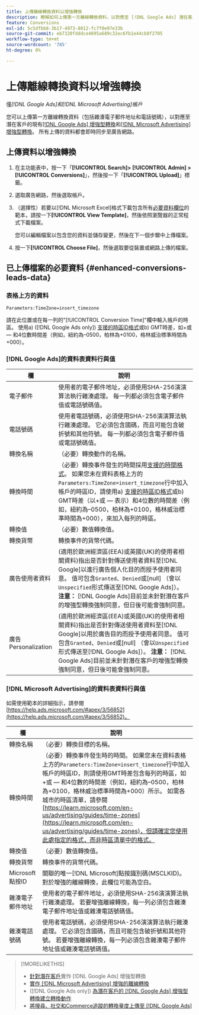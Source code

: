 ```yaml
---
title: 上傳離線轉換資料以增強轉換
description: 瞭解如何上傳第一方離線轉換資料，以對應至 [!DNL Google Ads] 潛在客戶的增強型轉換和 [!DNL Microsoft Advertising] 增強型轉換。
feature: Conversions
exl-id: 5c5dfbb8-3b17-4973-8012-fc7f0e97e33b
source-git-commit: eb7320fdddce4895a689c32ec6fb1e44cb8f2705
workflow-type: tm+mt
source-wordcount: '785'
ht-degree: 0%

---
```


# 上傳離線轉換資料以增強轉換

僅&#x200B;*[!DNL Google Ads]和[!DNL Microsoft Advertising]帳戶*

您可以上傳第一方離線轉換資料（包括雜湊電子郵件地址和電話號碼），以對應至潛在客戶的現有[[!DNL Google Ads] 增強型轉換](/help/search-social-commerce/admin/conversion-metrics/conversion-action-google.md)和[[!DNL Microsoft Advertising] 增強型轉換](https://help.ads.microsoft.com/#apex/ads/en/60178)。 所有上傳的資料都會即時同步至廣告網路。

## 上傳資料以增強轉換

1. 在主功能表中，按一下「**[!UICONTROL Search]> [!UICONTROL Admin] >[!UICONTROL Conversions]**」，然後按一下「**[!UICONTROL Upload]**」標籤。

1. 選取廣告網路，然後選取帳戶。

1. （選擇性）若要以[!DNL Microsoft Excel]格式下載包含所有[必要資料欄位](#enhanced-conversions-leads-data)的範本，請按一下&#x200B;**[!UICONTROL View Template]**，然後依照瀏覽器的正常程式下載檔案。

   您可以編輯檔案以包含您的資料並儲存變更，然後在下一個步驟中上傳檔案。

1. 按一下&#x200B;**[!UICONTROL Choose File]**，然後選取要從裝置或網路上傳的檔案。

## 已上傳檔案的必要資料 {#enhanced-conversions-leads-data}

### 表格上方的資料

`Parameters:TimeZone=insert_timezone`

請在此位置或在每一列的&quot;[!UICONTROL Conversion Time]&quot;欄中輸入帳戶的時區。 使用a\) ([!DNL Google Ads only]) [支援的時區ID格式](https://developers.google.com/google-ads/api/data/codes-formats#timezone_ids)或b\) GMT時差，如+或 — 和4位數時間差（例如，紐約為–0500，柏林為+0100，格林威治標準時間為+000）。

### [!DNL Google Ads]的資料表資料行與值

| 欄 | 說明 |
| ------ | ----------- |
| 電子郵件 | 使用者的電子郵件地址，必須使用SHA-256演演算法執行雜湊處理。 每一列都必須包含電子郵件值或電話號碼值。 |
| 電話號碼 | 使用者電話號碼，必須使用SHA-256演演算法執行雜湊處理。 它必須包含國碼，而且可能包含破折號和其他符號。 每一列都必須包含電子郵件值或電話號碼值。 |
| 轉換名稱 | （必要）轉換動作的名稱。 |
| 轉換時間 | （必要）轉換事件發生的時間採用[支援的時間格式](https://support.google.com/google-ads/answer/7014069#prepare_data)。 如果您未在資料表格上方的`Parameters:TimeZone=insert_timezone`行中加入帳戶的時區ID，請使用a\) [支援的時區ID格式](https://developers.google.com/google-ads/api/data/codes-formats#timezone_ids)或b\) GMT時差（以+或 — 表示）和4位數的時間差（例如，紐約為–0500，柏林為+0100，格林威治標準時間為+000），來加入每列的時區。 |
| 轉換值 | （必要）數值轉換值。 |
| 轉換貨幣 | 轉換事件的貨幣代碼。 |
| 廣告使用者資料 | (適用於歐洲經濟區(EEA)或英國(UK)的使用者相關資料)指出是否針對傳送使用者資料至[!DNL Google]以進行廣告個人化目的而授予使用者同意。 值可包含`Granted`、`Denied`或\[null\] （會以`Unspecified`形式傳送至[!DNL Google Ads]）。 **注意：** [!DNL Google Ads]目前並未針對潛在客戶的增強型轉換強制同意，但日後可能會強制同意。 |
| 廣告Personalization | (適用於歐洲經濟區(EEA)或英國(UK)的使用者相關資料)指出是否針對傳送使用者資料至[!DNL Google]以用於廣告目的而授予使用者同意。 值可包含`Granted`、`Denied`或\[null\] （會以`Unspecified`形式傳送至[!DNL Google Ads]）。 **注意：** [!DNL Google Ads]目前並未針對潛在客戶的增強型轉換強制同意，但日後可能會強制同意。 |

### [!DNL Microsoft Advertising]的資料表資料行與值

如需使用範本的詳細指示，請參閱[https://help.ads.microsoft.com/#apex/3/56852](https://help.ads.microsoft.com/#apex/3/56852)。

| 欄 | 說明 |
| ------ | ----------- |
| 轉換名稱 | （必要）轉換目標的名稱。 |
| 轉換時間 | （必要）轉換事件發生時的時間。 如果您未在資料表格上方的`Parameters:TimeZone=insert_timezone`行中加入帳戶的時區ID，則請使用GMT時差包含每列的時區，如+或 — 和4位數的時間差（例如，紐約為–0500，柏林為+0100，格林威治標準時間為+000）所示。 如需各城市的時區清單，請參閱[https://learn.microsoft.com/en-us/advertising/guides/time-zones](https://learn.microsoft.com/en-us/advertising/guides/time-zones)，但請確定您使用此處指定的格式，而非時區清單中的格式。 |
| 轉換值 | （必要）數值轉換值。 |
| 轉換貨幣 | 轉換事件的貨幣代碼。 |
| Microsoft點按ID | 關聯的唯一[!DNL Microsoft]點按識別碼(MSCLKID)。 對於增強的離線轉換，此欄位可能為空白。 |
| 雜湊電子郵件地址 | 使用者的電子郵件地址，必須使用SHA-256演演算法執行雜湊處理。 若要增強離線轉換，每一列必須包含雜湊電子郵件地址值或雜湊電話號碼值。 |
| 雜湊電話號碼 | 使用者電話號碼，必須使用SHA-256演演算法執行雜湊處理。 它必須包含國碼，而且可能包含破折號和其他符號。 若要增強離線轉換，每一列必須包含雜湊電子郵件地址值或雜湊電話號碼值。 |

>[!MORELIKETHIS]
>
>* [針對潛在客戶](/help/search-social-commerce/campaign-management/special-workflows/google-enhanced-conversions-leads.md)實作 [!DNL Google Ads] 增強型轉換
>* [實作 [!DNL Microsoft Advertising] 增強的離線轉換](/help/search-social-commerce/campaign-management/special-workflows/microsoft-enhanced-conversions.md)
>* ([!DNL Google Ads only]) [為潛在客戶的 [!DNL Google Ads] 增強型轉換建立轉換動作](/help/search-social-commerce/admin/conversion-metrics/conversion-action-google.md)
>* [將搜尋、社交和Commerce追蹤的轉換量度上傳至 [!DNL Google Ads]](/help/search-social-commerce/tools/conversion-metrics-upload-to-google.md)
